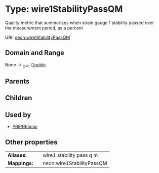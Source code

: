 
# Type: wire1StabilityPassQM


Quality metric that summarizes when strain gauge 1 stability passed over the measurement period, as a percent

URI: [neon:wire1StabilityPassQM](https://data.neonscience.org/wire1StabilityPassQM)


## Domain and Range

None ->  <sub>OPT</sub> [Double](types/Double.md)

## Parents


## Children


## Used by

 * [PRIPRE5min](PRIPRE5min.md)

## Other properties

|  |  |  |
| --- | --- | --- |
| **Aliases:** | | wire1 stability pass q m |
| **Mappings:** | | neon:wire1StabilityPassQM |

